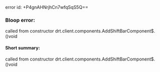 error id: +P4gnAHNrjhCn7wfqSqS5Q==
### Bloop error:

called from constructor drt.client.components.AddShiftBarComponent$.<init>()void
#### Short summary: 

called from constructor drt.client.components.AddShiftBarComponent$.<init>()void